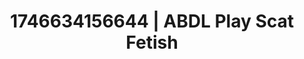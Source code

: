---
categories:
- Dominant softness
- AI-generated
- Sensory play
- Dirty whispers
- Ethereal kink
- ASMR
- Whispers of pleasure
- Cosplay
image: /assets/images/1746634156644.jpg
layout: post
seo:
  description: Featured content with artistic Scat Fetish, ABDL Play. HD images available.
  keywords: Scat Fetish, ABDL Play
  og_image: /assets/images/1746634156644.jpg
  schema_type: VisualArtwork
tags:
- ABDL Play
- '#1746634156644'
- Scat Fetish
title: 1746634156644 | ABDL Play Scat Fetish
---